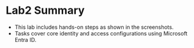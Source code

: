 # Lab2 Summary

- This lab includes hands-on steps as shown in the screenshots.
- Tasks cover core identity and access configurations using Microsoft Entra ID.
